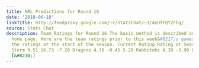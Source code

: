 ```yaml
---
title: NRL Predictions for Round 16
date: '2018-06-18'
linkTitle: http://feedproxy.google.com/~r/StatsChat/~3/4eUfFQY2FFg/
source: Stats Chat
description: Team Ratings for Round 16 The basic method is described on my Department
  home page. Here are the team ratings prior to this week&#8217;s games, along with
  the ratings at the start of the season. Current Rating Rating at Season Start Difference
  Storm 9.51 16.73 -7.20 Dragons 4.78 -0.45 5.20 Rabbitohs 4.39 -3.90 8.30 Panthers
  [&#8230;]
---
```

